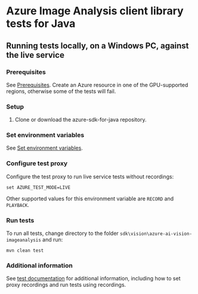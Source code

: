 # Azure Image Analysis client library tests for Java

## Running tests locally, on a Windows PC, against the live service

### Prerequisites

See [Prerequisites](https://github.com/Azure/azure-sdk-for-java/blob/main/sdk/vision/azure-ai-vision-imageanalysis/README.md#prerequisites). Create an Azure resource in one of the GPU-supported regions, otherwise some of the tests will fail.

### Setup

1. Clone or download the azure-sdk-for-java repository.

### Set environment variables

See [Set environment variables](https://github.com/Azure/azure-sdk-for-java/blob/main/sdk/vision/azure-ai-vision-imageanalysis/README.md#set-environment-variables).

### Configure test proxy

Configure the test proxy to run live service tests without recordings:
```
set AZURE_TEST_MODE=LIVE
```
Other supported values for this environment variable are `RECORD` and `PLAYBACK`.

### Run tests

To run all tests, change directory to the folder `sdk\vision\azure-ai-vision-imageanalysis` and run:
```
mvn clean test
```

### Additional information

See [test documentation](https://github.com/Azure/azure-sdk-for-java/blob/main/sdk/core/azure-core-test/README.md) for additional information, including how to set proxy recordings and run tests using recordings.
